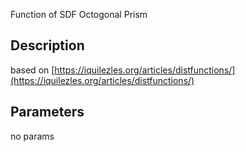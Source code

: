 Function of SDF Octogonal Prism


## Description


based on [https://iquilezles.org/articles/distfunctions/](https://iquilezles.org/articles/distfunctions/)

## Parameters
no params